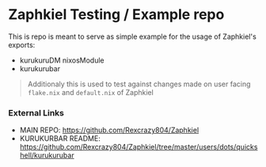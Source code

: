 # Zaphkiel Testing / Example repo
This is repo is meant to serve as simple example for the usage of Zaphkiel's
exports:
- kurukuruDM nixosModule
- kurukurubar

> Additionaly this is used to test against changes made on user facing `flake.nix`
and `default.nix` of Zaphkiel

### External Links
- MAIN REPO: https://github.com/Rexcrazy804/Zaphkiel
- KURUKURBAR README: https://github.com/Rexcrazy804/Zaphkiel/tree/master/users/dots/quickshell/kurukurubar
